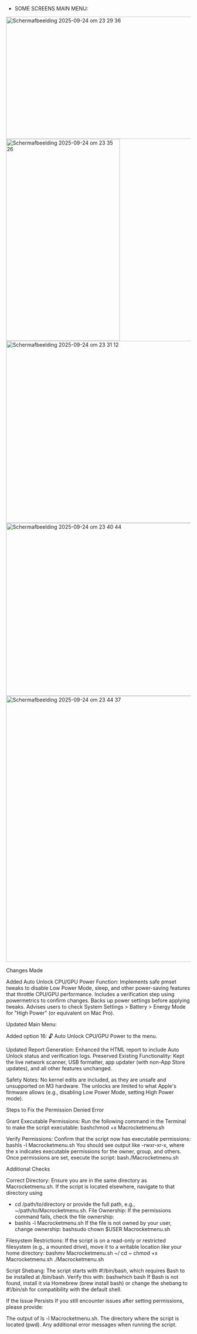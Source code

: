 - SOME SCREENS 
MAIN MENU:
<img width="737" height="333" alt="Scherm­afbeelding 2025-09-24 om 23 29 36" src="https://github.com/user-attachments/assets/9f4d0172-5f2e-43f3-bb43-e9e47d59596b" />
<img width="310" height="550" alt="Scherm­afbeelding 2025-09-24 om 23 35 26" src="https://github.com/user-attachments/assets/ffef0f54-5dac-4c24-a853-d88dc6f289a3" />
<img width="647" height="496" alt="Scherm­afbeelding 2025-09-24 om 23 31 12" src="https://github.com/user-attachments/assets/6d7cc569-8b18-42ac-b01b-2b2e3c8875f5" />
<img width="689" height="471" alt="Scherm­afbeelding 2025-09-24 om 23 40 44" src="https://github.com/user-attachments/assets/a2b257d1-741c-49fa-a769-6b0a1ec3ab9a" />
<img width="736" height="725" alt="Scherm­afbeelding 2025-09-24 om 23 44 37" src="https://github.com/user-attachments/assets/ab3c8cac-18be-402b-a5c3-ec4ed36e2bd9" />



Changes Made

Added Auto Unlock CPU/GPU Power Function:
Implements safe pmset tweaks to disable Low Power Mode, sleep, and other power-saving features that throttle CPU/GPU performance.
Includes a verification step using powermetrics to confirm changes.
Backs up power settings before applying tweaks.
Advises users to check System Settings > Battery > Energy Mode for "High Power" (or equivalent on Mac Pro).

Updated Main Menu:

Added option 16: 🔓 Auto Unlock CPU/GPU Power to the menu.

Updated Report Generation:
Enhanced the HTML report to include Auto Unlock status and verification logs.
Preserved Existing Functionality:
Kept the live network scanner, USB formatter, app updater (with non-App Store updates), and all other features unchanged.

Safety Notes:
No kernel edits are included, as they are unsafe and unsupported on M3 hardware.
The unlocks are limited to what Apple's firmware allows (e.g., disabling Low Power Mode, setting High Power mode).

Steps to Fix the Permission Denied Error

Grant Executable Permissions:
Run the following command in the Terminal to make the script executable:
  bashchmod +x Macrocketmenu.sh

Verify Permissions:
Confirm that the script now has executable permissions:
  bashls -l Macrocketmenu.sh
  You should see output like -rwxr-xr-x, where the x indicates executable permissions for the owner, group, and others.
  Once permissions are set, execute the script:
    bash./Macrocketmenu.sh


Additional Checks

Correct Directory: Ensure you are in the same directory as Macrocketmenu.sh. If the script is located elsewhere, navigate to that directory using
- cd /path/to/directory or provide the full path, e.g., ~/path/to/Macrocketmenu.sh.
File Ownership: If the permissions command fails, check the file ownership:
- bashls -l Macrocketmenu.sh
If the file is not owned by your user, change ownership:
bashsudo chown $USER Macrocketmenu.sh

Filesystem Restrictions: If the script is on a read-only or restricted filesystem (e.g., a mounted drive), move it to a writable location like your home directory:
bashmv Macrocketmenu.sh ~/
cd ~
chmod +x Macrocketmenu.sh
./Macrocketmenu.sh

Script Shebang: The script starts with #!/bin/bash, which requires Bash to be installed at /bin/bash. Verify this with:
bashwhich bash
If Bash is not found, install it via Homebrew (brew install bash) or change the shebang to #!/bin/sh for compatibility with the default shell.

If the Issue Persists
If you still encounter issues after setting permissions, please provide:

The output of ls -l Macrocketmenu.sh.
The directory where the script is located (pwd).
Any additional error messages when running the script.
